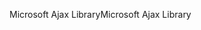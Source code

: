 <span data-ttu-id="87fc5-101">Microsoft Ajax Library</span><span class="sxs-lookup"><span data-stu-id="87fc5-101">Microsoft Ajax Library</span></span>